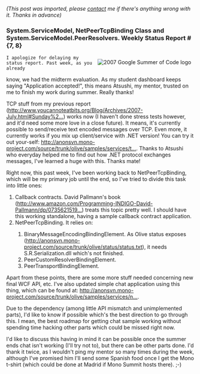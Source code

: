 *(This post was imported, please [contact](#/contact) me if there's anything wrong with it. Thanks in advance)*

<div class="entry-body">
<h3>System.ServiceModel, NetPeerTcpBinding Class and System.ServiceModel.PeerResolvers. Weekly Status Report #{7, 8}</h3>
<p>
	<img alt="2007 Google Summer of Code logo" src="http://code.google.com/soc/gsoclogo07web.gif" style="border: 0px none ; padding: 10px;" align="right">

	I apologize for delaying my status report. Past week, as you already
know, we had the midterm evaluation. As my student dashboard keeps
saying "Application accepted!", this means Atsushi, my mentor, trusted
on me to finish my work during summer. Really thanks!
</p>
<p>
	TCP stuff from my previous report
(<a target="_blank" rel="nofollow" href="http://www.youcannoteatbits.org/Blog/Archives/2007-July.html#Sunday%2c+July+08%2c+2007">http://www.youcannoteatbits.org/Blog/Archives/2007-July.html#Sunday%2...</a>)
works now (I haven't done stress tests however, and it'd need some
more love in a close future). It means, it's currently possible to
send/receive text encoded messages over TCP. Even more, it currently
works if you mix up client/service with .NET version! You can try it
out your-self: <a target="_blank" rel="nofollow" href="http://anonsvn.mono-project.com/source/trunk/olive/samples/services/tcp-transport-binding-element/">http://anonsvn.mono-project.com/source/trunk/olive/samples/services/t...</a>.
Thanks to Atsushi who everyday helped me to find out how .NET protocol
exchanges messages, I've learned a huge with this. Thanks mate!
</p>
<p>
	Right now, this past week, I've been working back to
NetPeerTcpBinding, which will be my primary job until the end, so I've
tried to divide this task into little ones:
	<ol>
		<li>Callback contracts. David Pallmann's book
(<a target="_blank" rel="nofollow" href="http://www.amazon.com/Programming-INDIGO-David-Pallmann/dp/0735621519/ref=pd_bbs_sr_1/104-7489901-8089518?ie=UTF8&amp;s=books&amp;qid=1185115496&amp;sr=8-1">http://www.amazon.com/Programming-INDIGO-David-Pallmann/dp/0735621519...</a>)
treats this topic pretty well. I should have this working standalone,
having a sample callback contract application.</li>
		<li>NetPeerTcpBinding. It relies on:</li>
		<ol>
			<li>BinaryMessageEncodingBindingElement. As Olive status exposes
(<a target="_blank" rel="nofollow" href="http://anonsvn.mono-project.com/source/trunk/olive/status/status.txt">http://anonsvn.mono-project.com/source/trunk/olive/status/status.txt</a>),
it needs S.R.Serialization.dll which's not finished.</li>
			<li>PeerCustomResolverBindingElement.</li>
			<li>PeerTransportBindingElement.</li>
		</ol>
	</ol>
</p>
<p>
	Apart from these points, there are some more stuff needed concerning
new final WCF API, etc. I've also updated simple chat application
using this thing, which can be found at:
<a target="_blank" rel="nofollow" href="http://anonsvn.mono-project.com/source/trunk/olive/samples/services/net-peer-tcp-binding-chat/">http://anonsvn.mono-project.com/source/trunk/olive/samples/services/n...</a>.
</p>
<p>
	Due to the dependency (among little API mismatch and unimplemented
parts), I'd like to know if possible which's the best direction to go
through this. I mean, the best roadmap for getting chat sample working
without spending time hacking other parts which could be missed right
now.
</p>
<p>
	I'd like to discuss this having in mind it can be possible once the
summer ends chat isn't working (I'll try not to), but there can be
other parts done. I'd thank it twice, as I wouldn't ping my mentor so
many times during the week, although I've promised him I'll send some
Spanish food once I get the Mono t-shirt (which could be done at
Madrid if Mono Summit hosts there). ;-)
</p>
</div>
